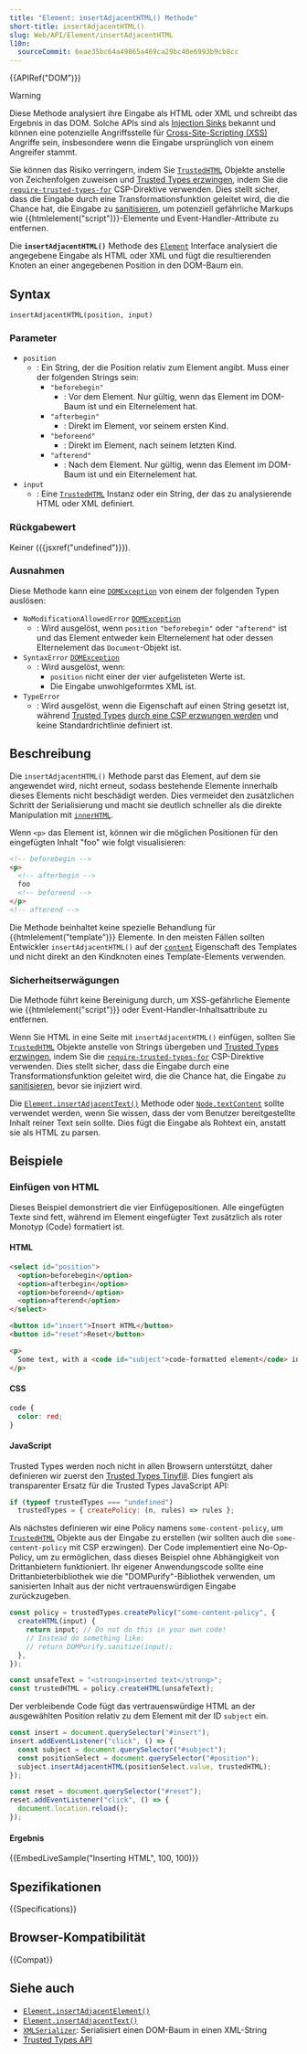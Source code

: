 ```yaml
---
title: "Element: insertAdjacentHTML() Methode"
short-title: insertAdjacentHTML()
slug: Web/API/Element/insertAdjacentHTML
l10n:
  sourceCommit: 6eae35bc64a49865a469ca29bc40e6993b9cb8cc
---
```


{{APIRef("DOM")}}

> [!WARNING]
> Diese Methode analysiert ihre Eingabe als HTML oder XML und schreibt das Ergebnis in das DOM.
> Solche APIs sind als [Injection Sinks](/de/docs/Web/API/Trusted_Types_API#concepts_and_usage) bekannt und können eine potenzielle Angriffsstelle für [Cross-Site-Scripting (XSS)](/de/docs/Web/Security/Attacks/XSS) Angriffe sein, insbesondere wenn die Eingabe ursprünglich von einem Angreifer stammt.
>
> Sie können das Risiko verringern, indem Sie [`TrustedHTML`](/de/docs/Web/API/TrustedHTML) Objekte anstelle von Zeichenfolgen zuweisen und [Trusted Types erzwingen](/de/docs/Web/API/Trusted_Types_API#using_a_csp_to_enforce_trusted_types), indem Sie die [`require-trusted-types-for`](/de/docs/Web/HTTP/Reference/Headers/Content-Security-Policy/require-trusted-types-for) CSP-Direktive verwenden.
> Dies stellt sicher, dass die Eingabe durch eine Transformationsfunktion geleitet wird, die die Chance hat, die Eingabe zu [sanitisieren](/de/docs/Web/Security/Attacks/XSS#sanitization), um potenziell gefährliche Markups wie {{htmlelement("script")}}-Elemente und Event-Handler-Attribute zu entfernen.

Die **`insertAdjacentHTML()`** Methode des [`Element`](/de/docs/Web/API/Element) Interface analysiert die angegebene Eingabe als HTML oder XML und fügt die resultierenden Knoten an einer angegebenen Position in den DOM-Baum ein.

## Syntax

```js-nolint
insertAdjacentHTML(position, input)
```

### Parameter

- `position`
  - : Ein String, der die Position relativ zum Element angibt. Muss einer der folgenden Strings sein:
    - `"beforebegin"`
      - : Vor dem Element. Nur gültig, wenn das Element im DOM-Baum ist und ein Elternelement hat.
    - `"afterbegin"`
      - : Direkt im Element, vor seinem ersten Kind.
    - `"beforeend"`
      - : Direkt im Element, nach seinem letzten Kind.
    - `"afterend"`
      - : Nach dem Element. Nur gültig, wenn das Element im DOM-Baum ist und ein Elternelement hat.
- `input`
  - : Eine [`TrustedHTML`](/de/docs/Web/API/TrustedHTML) Instanz oder ein String, der das zu analysierende HTML oder XML definiert.

### Rückgabewert

Keiner ({{jsxref("undefined")}}).

### Ausnahmen

Diese Methode kann eine [`DOMException`](/de/docs/Web/API/DOMException) von einem der folgenden Typen auslösen:

- `NoModificationAllowedError` [`DOMException`](/de/docs/Web/API/DOMException)
  - : Wird ausgelöst, wenn `position` `"beforebegin"` oder `"afterend"` ist und das Element entweder kein Elternelement hat oder dessen Elternelement das `Document`-Objekt ist.
- `SyntaxError` [`DOMException`](/de/docs/Web/API/DOMException)
  - : Wird ausgelöst, wenn:
    - `position` nicht einer der vier aufgelisteten Werte ist.
    - Die Eingabe unwohlgeformtes XML ist.
- `TypeError`
  - : Wird ausgelöst, wenn die Eigenschaft auf einen String gesetzt ist, während [Trusted Types](/de/docs/Web/API/Trusted_Types_API) [durch eine CSP erzwungen werden](/de/docs/Web/API/Trusted_Types_API#using_a_csp_to_enforce_trusted_types) und keine Standardrichtlinie definiert ist.

## Beschreibung

Die `insertAdjacentHTML()` Methode parst das Element, auf dem sie angewendet wird, nicht erneut, sodass bestehende Elemente innerhalb dieses Elements nicht beschädigt werden. Dies vermeidet den zusätzlichen Schritt der Serialisierung und macht sie deutlich schneller als die direkte Manipulation mit [`innerHTML`](/de/docs/Web/API/Element/innerHTML).

Wenn `<p>` das Element ist, können wir die möglichen Positionen für den eingefügten Inhalt "foo" wie folgt visualisieren:

```html
<!-- beforebegin -->
<p>
  <!-- afterbegin -->
  foo
  <!-- beforeend -->
</p>
<!-- afterend -->
```

Die Methode beinhaltet keine spezielle Behandlung für {{htmlelement("template")}} Elemente.
In den meisten Fällen sollten Entwickler `insertAdjacentHTML()` auf der [`content`](/de/docs/Web/API/HTMLTemplateElement/content) Eigenschaft des Templates und nicht direkt an den Kindknoten eines Template-Elements verwenden.

### Sicherheitserwägungen

Die Methode führt keine Bereinigung durch, um XSS-gefährliche Elemente wie {{htmlelement("script")}} oder Event-Handler-Inhaltsattribute zu entfernen.

Wenn Sie HTML in eine Seite mit `insertAdjacentHTML()` einfügen, sollten Sie [`TrustedHTML`](/de/docs/Web/API/TrustedHTML) Objekte anstelle von Strings übergeben und [Trusted Types erzwingen](/de/docs/Web/API/Trusted_Types_API#using_a_csp_to_enforce_trusted_types), indem Sie die [`require-trusted-types-for`](/de/docs/Web/HTTP/Reference/Headers/Content-Security-Policy/require-trusted-types-for) CSP-Direktive verwenden.
Dies stellt sicher, dass die Eingabe durch eine Transformationsfunktion geleitet wird, die die Chance hat, die Eingabe zu [sanitisieren](/de/docs/Web/Security/Attacks/XSS#sanitization), bevor sie injiziert wird.

Die [`Element.insertAdjacentText()`](/de/docs/Web/API/Element/insertAdjacentText) Methode oder [`Node.textContent`](/de/docs/Web/API/Node/textContent) sollte verwendet werden, wenn Sie wissen, dass der vom Benutzer bereitgestellte Inhalt reiner Text sein sollte.
Dies fügt die Eingabe als Rohtext ein, anstatt sie als HTML zu parsen.

## Beispiele

### Einfügen von HTML

Dieses Beispiel demonstriert die vier Einfügepositionen.
Alle eingefügten Texte sind fett, während im Element eingefügter Text zusätzlich als roter Monotyp (Code) formatiert ist.

#### HTML

```html
<select id="position">
  <option>beforebegin</option>
  <option>afterbegin</option>
  <option>beforeend</option>
  <option>afterend</option>
</select>

<button id="insert">Insert HTML</button>
<button id="reset">Reset</button>

<p>
  Some text, with a <code id="subject">code-formatted element</code> inside it.
</p>
```

#### CSS

```css
code {
  color: red;
}
```

#### JavaScript

Trusted Types werden noch nicht in allen Browsern unterstützt, daher definieren wir zuerst den [Trusted Types Tinyfill](/de/docs/Web/API/Trusted_Types_API#trusted_types_tinyfill).
Dies fungiert als transparenter Ersatz für die Trusted Types JavaScript API:

```js
if (typeof trustedTypes === "undefined")
  trustedTypes = { createPolicy: (n, rules) => rules };
```

Als nächstes definieren wir eine Policy namens `some-content-policy`, um [`TrustedHTML`](/de/docs/Web/API/TrustedHTML) Objekte aus der Eingabe zu erstellen (wir sollten auch die `some-content-policy` mit CSP erzwingen).
Der Code implementiert eine No-Op-Policy, um zu ermöglichen, dass dieses Beispiel ohne Abhängigkeit von Drittanbietern funktioniert.
Ihr eigener Anwendungscode sollte eine Drittanbieterbibliothek wie die "DOMPurify"-Bibliothek verwenden, um sanisierten Inhalt aus der nicht vertrauenswürdigen Eingabe zurückzugeben.

```js
const policy = trustedTypes.createPolicy("some-content-policy", {
  createHTML(input) {
    return input; // Do not do this in your own code!
    // Instead do something like:
    // return DOMPurify.sanitize(input);
  },
});

const unsafeText = "<strong>inserted text</strong>";
const trustedHTML = policy.createHTML(unsafeText);
```

Der verbleibende Code fügt das vertrauenswürdige HTML an der ausgewählten Position relativ zu dem Element mit der ID `subject` ein.

```js
const insert = document.querySelector("#insert");
insert.addEventListener("click", () => {
  const subject = document.querySelector("#subject");
  const positionSelect = document.querySelector("#position");
  subject.insertAdjacentHTML(positionSelect.value, trustedHTML);
});

const reset = document.querySelector("#reset");
reset.addEventListener("click", () => {
  document.location.reload();
});
```

#### Ergebnis

{{EmbedLiveSample("Inserting HTML", 100, 100)}}

## Spezifikationen

{{Specifications}}

## Browser-Kompatibilität

{{Compat}}

## Siehe auch

- [`Element.insertAdjacentElement()`](/de/docs/Web/API/Element/insertAdjacentElement)
- [`Element.insertAdjacentText()`](/de/docs/Web/API/Element/insertAdjacentText)
- [`XMLSerializer`](/de/docs/Web/API/XMLSerializer): Serialisiert einen DOM-Baum in einen XML-String
- [Trusted Types API](/de/docs/Web/API/Trusted_Types_API)
